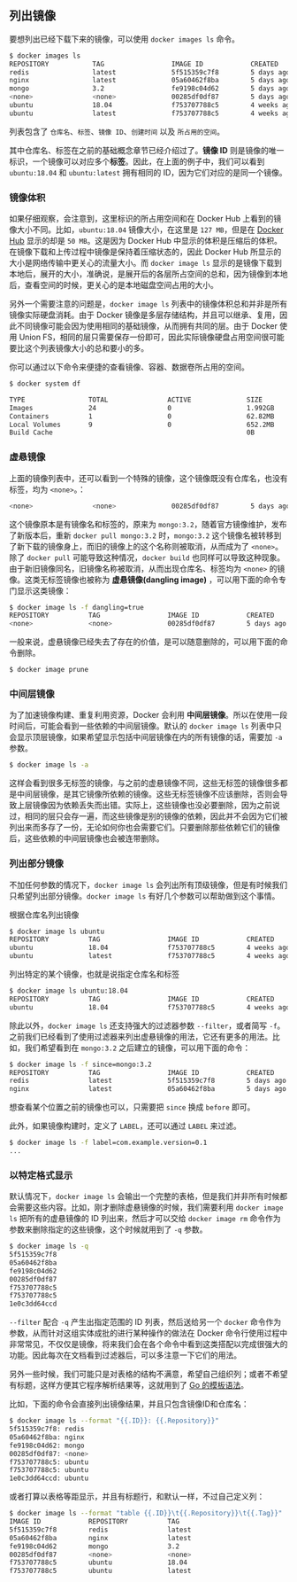 ## 列出镜像

要想列出已经下载下来的镜像，可以使用 `docker images ls` 命令。

```bash
$ docker images ls
REPOSITORY           TAG                 IMAGE ID            CREATED             SIZE
redis                latest              5f515359c7f8        5 days ago          183 MB
nginx                latest              05a60462f8ba        5 days ago          181 MB
mongo                3.2                 fe9198c04d62        5 days ago          342 MB
<none>               <none>              00285df0df87        5 days ago          342 MB
ubuntu               18.04               f753707788c5        4 weeks ago         127 MB
ubuntu               latest              f753707788c5        4 weeks ago         127 MB
```

列表包含了 `仓库名`、`标签`、`镜像 ID`、`创建时间` 以及 `所占用的空间`。

其中仓库名、标签在之前的基础概念章节已经介绍过了。**镜像 ID** 则是镜像的唯一标识，一个镜像可以对应多个**标签**。因此，在上面的例子中，我们可以看到 `ubuntu:18.04` 和 `ubuntu:latest` 拥有相同的 ID，因为它们对应的是同一个镜像。

### 镜像体积

如果仔细观察，会注意到，这里标识的所占用空间和在 Docker Hub 上看到的镜像大小不同。比如，`ubuntu:18.04` 镜像大小，在这里是 `127 MB`，但是在 [Docker Hub](https://hub.docker.com/r/library/ubuntu/tags/) 显示的却是 `50 MB`。这是因为 Docker Hub 中显示的体积是压缩后的体积。在镜像下载和上传过程中镜像是保持着压缩状态的，因此 Docker Hub 所显示的大小是网络传输中更关心的流量大小。而 `docker image ls` 显示的是镜像下载到本地后，展开的大小，准确说，是展开后的各层所占空间的总和，因为镜像到本地后，查看空间的时候，更关心的是本地磁盘空间占用的大小。

另外一个需要注意的问题是，`docker image ls` 列表中的镜像体积总和并非是所有镜像实际硬盘消耗。由于 Docker 镜像是多层存储结构，并且可以继承、复用，因此不同镜像可能会因为使用相同的基础镜像，从而拥有共同的层。由于 Docker 使用 Union FS，相同的层只需要保存一份即可，因此实际镜像硬盘占用空间很可能要比这个列表镜像大小的总和要小的多。

你可以通过以下命令来便捷的查看镜像、容器、数据卷所占用的空间。

```bash
$ docker system df

TYPE                TOTAL               ACTIVE              SIZE                RECLAIMABLE
Images              24                  0                   1.992GB             1.992GB (100%)
Containers          1                   0                   62.82MB             62.82MB (100%)
Local Volumes       9                   0                   652.2MB             652.2MB (100%)
Build Cache                                                 0B                  0B
```

### 虚悬镜像

上面的镜像列表中，还可以看到一个特殊的镜像，这个镜像既没有仓库名，也没有标签，均为 `<none>`。：

```bash
<none>               <none>              00285df0df87        5 days ago          342 MB
```

这个镜像原本是有镜像名和标签的，原来为 `mongo:3.2`，随着官方镜像维护，发布了新版本后，重新 `docker pull mongo:3.2` 时，`mongo:3.2` 这个镜像名被转移到了新下载的镜像身上，而旧的镜像上的这个名称则被取消，从而成为了 `<none>`。除了 `docker pull` 可能导致这种情况，`docker build` 也同样可以导致这种现象。由于新旧镜像同名，旧镜像名称被取消，从而出现仓库名、标签均为 `<none>` 的镜像。这类无标签镜像也被称为 **虚悬镜像(dangling image)** ，可以用下面的命令专门显示这类镜像：

```bash
$ docker image ls -f dangling=true
REPOSITORY          TAG                 IMAGE ID            CREATED             SIZE
<none>              <none>              00285df0df87        5 days ago          342 MB
```

一般来说，虚悬镜像已经失去了存在的价值，是可以随意删除的，可以用下面的命令删除。

```bash
$ docker image prune
```

### 中间层镜像

为了加速镜像构建、重复利用资源，Docker 会利用 **中间层镜像**。所以在使用一段时间后，可能会看到一些依赖的中间层镜像。默认的 `docker image ls` 列表中只会显示顶层镜像，如果希望显示包括中间层镜像在内的所有镜像的话，需要加 `-a` 参数。

```bash
$ docker image ls -a
```

这样会看到很多无标签的镜像，与之前的虚悬镜像不同，这些无标签的镜像很多都是中间层镜像，是其它镜像所依赖的镜像。这些无标签镜像不应该删除，否则会导致上层镜像因为依赖丢失而出错。实际上，这些镜像也没必要删除，因为之前说过，相同的层只会存一遍，而这些镜像是别的镜像的依赖，因此并不会因为它们被列出来而多存了一份，无论如何你也会需要它们。只要删除那些依赖它们的镜像后，这些依赖的中间层镜像也会被连带删除。

### 列出部分镜像

不加任何参数的情况下，`docker image ls` 会列出所有顶级镜像，但是有时候我们只希望列出部分镜像。`docker image ls` 有好几个参数可以帮助做到这个事情。

根据仓库名列出镜像

```bash
$ docker image ls ubuntu
REPOSITORY          TAG                 IMAGE ID            CREATED             SIZE
ubuntu              18.04               f753707788c5        4 weeks ago         127 MB
ubuntu              latest              f753707788c5        4 weeks ago         127 MB
```

列出特定的某个镜像，也就是说指定仓库名和标签

```bash
$ docker image ls ubuntu:18.04
REPOSITORY          TAG                 IMAGE ID            CREATED             SIZE
ubuntu              18.04               f753707788c5        4 weeks ago         127 MB
```

除此以外，`docker image ls` 还支持强大的过滤器参数 `--filter`，或者简写 `-f`。之前我们已经看到了使用过滤器来列出虚悬镜像的用法，它还有更多的用法。比如，我们希望看到在 `mongo:3.2` 之后建立的镜像，可以用下面的命令：

```bash
$ docker image ls -f since=mongo:3.2
REPOSITORY          TAG                 IMAGE ID            CREATED             SIZE
redis               latest              5f515359c7f8        5 days ago          183 MB
nginx               latest              05a60462f8ba        5 days ago          181 MB
```

想查看某个位置之前的镜像也可以，只需要把 `since` 换成 `before` 即可。

此外，如果镜像构建时，定义了 `LABEL`，还可以通过 `LABEL` 来过滤。

```bash
$ docker image ls -f label=com.example.version=0.1
...
```

### 以特定格式显示

默认情况下，`docker image ls` 会输出一个完整的表格，但是我们并非所有时候都会需要这些内容。比如，刚才删除虚悬镜像的时候，我们需要利用 `docker image ls` 把所有的虚悬镜像的 ID 列出来，然后才可以交给 `docker image rm` 命令作为参数来删除指定的这些镜像，这个时候就用到了 `-q` 参数。

```bash
$ docker image ls -q
5f515359c7f8
05a60462f8ba
fe9198c04d62
00285df0df87
f753707788c5
f753707788c5
1e0c3dd64ccd
```

`--filter` 配合 `-q` 产生出指定范围的 ID 列表，然后送给另一个 `docker` 命令作为参数，从而针对这组实体成批的进行某种操作的做法在 Docker 命令行使用过程中非常常见，不仅仅是镜像，将来我们会在各个命令中看到这类搭配以完成很强大的功能。因此每次在文档看到过滤器后，可以多注意一下它们的用法。

另外一些时候，我们可能只是对表格的结构不满意，希望自己组织列；或者不希望有标题，这样方便其它程序解析结果等，这就用到了 [Go 的模板语法](https://gohugo.io/templates/go-templates/)。

比如，下面的命令会直接列出镜像结果，并且只包含镜像ID和仓库名：

```bash
$ docker image ls --format "{{.ID}}: {{.Repository}}"
5f515359c7f8: redis
05a60462f8ba: nginx
fe9198c04d62: mongo
00285df0df87: <none>
f753707788c5: ubuntu
f753707788c5: ubuntu
1e0c3dd64ccd: ubuntu
```

或者打算以表格等距显示，并且有标题行，和默认一样，不过自己定义列：

```bash
$ docker image ls --format "table {{.ID}}\t{{.Repository}}\t{{.Tag}}"
IMAGE ID            REPOSITORY          TAG
5f515359c7f8        redis               latest
05a60462f8ba        nginx               latest
fe9198c04d62        mongo               3.2
00285df0df87        <none>              <none>
f753707788c5        ubuntu              18.04
f753707788c5        ubuntu              latest
```

